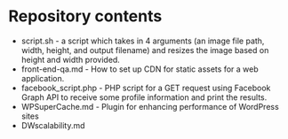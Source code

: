 # Repository contents

- script.sh - a script which takes in 4 arguments (an image file path, width, height, and output filename) and resizes the image based on height and width provided.
- front-end-qa.md - How to set up CDN for static assets for a web application.
- facebook_script.php - PHP script for a GET request using Facebook Graph API to receive some profile information and print the results.
- WPSuperCache.md - Plugin for enhancing performance of WordPress sites
- DWscalability.md
